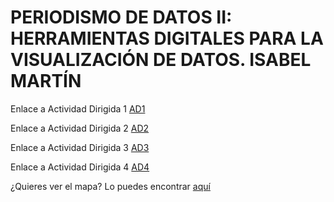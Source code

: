 # PERIODISMO DE DATOS II: HERRAMIENTAS DIGITALES PARA LA VISUALIZACIÓN DE DATOS. ISABEL MARTÍN

Enlace a Actividad Dirigida 1 [AD1](AD1.md)

Enlace a Actividad Dirigida 2 [AD2](actividad-dirigida-2.md)

Enlace a Actividad Dirigida 3 [AD3](AD3/AD3-api-covid19-pandas.md)

Enlace a Actividad Dirigida 4 [AD4](AD4/AD4_api-pandas-folium.md)

¿Quieres ver el mapa? Lo puedes encontrar [aquí](tipo.html)
